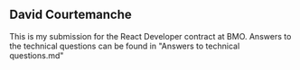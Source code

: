 
## David Courtemanche

This is my submission for the React Developer contract at BMO.
Answers to the technical questions can be found in "Answers to technical questions.md"

